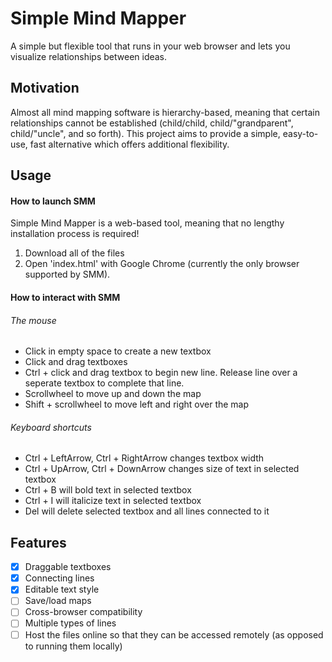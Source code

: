 # Simple Mind Mapper
A simple but flexible tool that runs in your web browser and lets you visualize relationships between ideas.

## Motivation
Almost all mind mapping software is hierarchy-based, meaning that certain relationships cannot be established (child/child, child/"grandparent", child/"uncle", and so forth). This project aims to provide a simple, easy-to-use, fast alternative which offers additional flexibility.


## Usage
#### How to launch SMM
Simple Mind Mapper is a web-based tool, meaning that no lengthy installation process is required!
1. Download all of the files
2. Open 'index.html' with Google Chrome (currently the only browser supported by SMM).

#### How to interact with SMM
###### The mouse
- Click in empty space to create a new textbox
- Click and drag textboxes
- Ctrl + click and drag textbox to begin new line. Release line over a seperate textbox to complete that line.
- Scrollwheel to move up and down the map
- Shift + scrollwheel to move left and right over the map

###### Keyboard shortcuts
- Ctrl + LeftArrow, Ctrl + RightArrow changes textbox width
- Ctrl + UpArrow, Ctrl + DownArrow changes size of text in selected textbox
- Ctrl + B will bold text in selected textbox
- Ctrl + I will italicize text in selected textbox
- Del will delete selected textbox and all lines connected to it

## Features
- [x] Draggable textboxes
- [x] Connecting lines
- [x] Editable text style
- [ ] Save/load maps
- [ ] Cross-browser compatibility
- [ ] Multiple types of lines
- [ ] Host the files online so that they can be accessed remotely (as opposed to running them locally)
